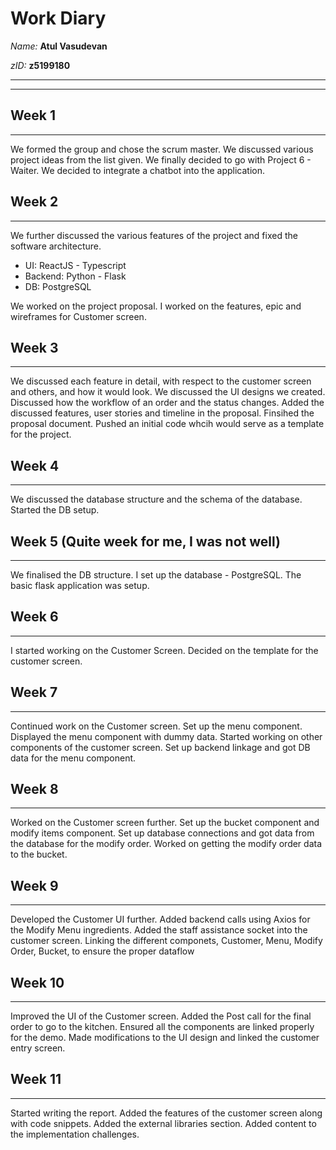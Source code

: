 # Work Diary
_Name:_    **Atul Vasudevan**

_zID:_      **z5199180**

---
---


## Week 1
---------

We formed the group and chose the scrum master. We discussed various project ideas from the list given. We finally decided to go with Project 6 - Waiter. We decided to integrate a chatbot into the application.

## Week 2
---------
We further discussed the various features of the project and fixed the software architecture.
- UI: ReactJS - Typescript
- Backend: Python - Flask
- DB: PostgreSQL

We worked on the project proposal.
I worked on the features, epic and wireframes for Customer screen.

## Week 3
---------
We discussed each feature in detail, with respect to the customer screen and others, and how it would look. 
We discussed the UI designs we created. 
Discussed how the workflow of an order and the status changes.
Added the discussed features, user stories and timeline in the proposal. Finsihed the proposal document. Pushed an initial code whcih would serve as a template for the project. 

## Week 4
---------
We discussed the database structure and the schema of the database. 
Started the DB setup.

## Week 5 (Quite week for me, I was not well)
---------
We finalised the DB structure. I set up the database - PostgreSQL.
The basic flask application was setup.

## Week 6
---------
I started working on the Customer Screen. Decided on the template for the customer screen.

## Week 7
---------
Continued work on the Customer screen. Set up the menu component.
Displayed the menu component with dummy data. 
Started working on other components of the customer screen.
Set up backend linkage and got DB data for the menu component.

## Week 8
---------
Worked on the Customer screen further. Set up the bucket component and modify items component.
Set up database connections and got data from the database for the modify order.
Worked on getting the modify order data to the bucket.

## Week 9
---------
Developed the Customer UI further. 
Added backend calls using Axios for the Modify Menu ingredients.
Added the staff assistance socket into the customer screen.
Linking the different componets, Customer, Menu, Modify Order, Bucket, to ensure the proper dataflow

## Week 10
---------
Improved the UI of the Customer screen. 
Added the Post call for the final order to go to the kitchen.
Ensured all the components are linked properly for the demo.
Made modifications to the UI design and linked the customer entry screen.

## Week 11
---------
Started writing the report. 
Added the features of the customer screen along with code snippets. 
Added the external libraries section. Added content to the implementation challenges.
